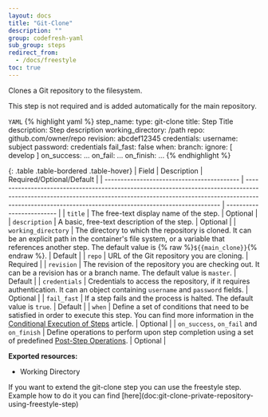 ```yaml
---
layout: docs
title: "Git-Clone"
description: ""
group: codefresh-yaml
sub_group: steps
redirect_from:
  - /docs/freestyle
toc: true
---
```

Clones a Git repository to the filesystem.
<div class="bd-callout bd-callout-warning" markdown="1">
This step is not required and is added automatically for the main repository.
</div> 

  `YAML`
{% highlight yaml %}
step_name:
  type: git-clone
  title: Step Title
  description: Step description
  working_directory: /path
  repo: github.com/owner/repo
  revision: abcdef12345
  credentials:
    username: subject
    password: credentials
  fail_fast: false
  when:
    branch:
      ignore: [ develop ]
  on_success:
    ...
  on_fail:
    ...
  on_finish:
    ...
{% endhighlight %}

{: .table .table-bordered .table-hover}
| Field                                      | Description                                                                                                                                                                                                                        | Required/Optional/Default |
| ------------------------------------------ | ---------------------------------------------------------------------------------------------------------------------------------------------------------------------------------------------------------------------------------- | ------------------------- |
| `title`                                    | The free-text display name of the step.                                                                                                                                                                                            | Optional                  |
| `description`                              | A basic, free-text description of the step.                                                                                                                                                                                        | Optional                  |
| `working_directory`                        | The directory to which the repository is cloned. It can be an explicit path in the container's file system, or a variable that references another step. The default value is {% raw %}`${{main_clone}}`{% endraw %}.                | Default                   |
| `repo`                                     | URL of the Git repository you are cloning.                                                                                                                                                                                         | Required                  |
| `revision`                                 | The revision of the repository you are checking out. It can be a revision has or a branch name. The default value is `master`.                                                                                                     | Default                   |
| `credentials`                              | Credentials to access the repository, if it requires authentication. It can an object containing `username` and `password` fields.                                                                                                 | Optional                  |
| `fail_fast`                                | If a step fails and the process is halted. The default value is `true`.                                                                                                                                                            | Default                   |
| `when`                                     | Define a set of conditions that need to be satisfied in order to execute this step. You can find more information in the [Conditional Execution of Steps](docs/conditional-execution-of-steps) article.                            | Optional                  |
| `on_success`, `on_fail` and `on_finish`    | Define operations to perform upon step completion using a set of predefined [Post-Step Operations](/docs/post-step-operations).                                                                                                    | Optional                  |

**Exported resources:**
-  Working Directory

<div class="bd-callout bd-callout-info" markdown="1">
If you want to extend the git-clone step you can use the freestyle step. Example how to do it you can find [here](doc:git-clone-private-repository-using-freestyle-step)
</div>
